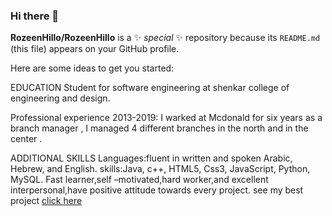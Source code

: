 ### Hi there 👋

**RozeenHillo/RozeenHillo** is a ✨ _special_ ✨ repository because its `README.md` (this file) appears on your GitHub profile.

Here are some ideas to get you started:

EDUCATION
Student for software engineering at shenkar college of engineering and design.

Professional experience
2013-2019: I warked at Mcdonald for six years as a branch manager , I managed 4 different branches in the north and in the center .

ADDITIONAL SKILLS
Languages:fluent in written and spoken Arabic, Hebrew, and English.
skills:Java, c++, HTML5, Css3, JavaScript, Python, MySQL.
Fast learner,self –motivated,hard worker,and excellent interpersonal,have positive attitude towards every project.
see my best project [click here](https://github.com/RozeenHillo-1303/MAZE2D-SYSTEM)
<!---
- 🔭 I’m currently working on ...
- 🌱 I’m currently learning ...
- 👯 I’m looking to collaborate on ...
- 🤔 I’m looking for help with ...
- 💬 Ask me about ...
- 📫 How to reach me: ...
- 😄 Pronouns: ...
- ⚡ Fun fact: ...
---!>
